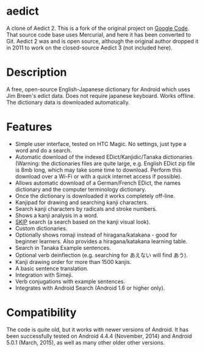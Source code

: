 # aedict

A clone of Aedict 2.  This is a fork of the original project on [Google Code](https://code.google.com/p/aedict/).  That source code base uses Mercurial, and here it has been converted to Git.  Aedict 2 was and is open source, although the original author dropped it in 2011 to work on the closed-source Aedict 3 (not included here).

# Description

A free, open-source English-Japanese dictionary for Android which uses Jim Breen's edict data. Does not require japanese keyboard. Works offline. The dictionary data is downloaded automatically. 

# Features

* Simple user interface, tested on HTC Magic. No settings, just type a word and do a search.
* Automatic download of the indexed EDict/Kanjidic/Tanaka dictionaries (Warning: the dictionaries files are quite large, e.g. English EDict zip file is 8mb long, which may take some time to download. Perform this download over a Wi-Fi or with a quick internet access if possible).
* Allows automatic download of a German/French EDict, the names dictionary and the computer terminology dictionary.
* Once the dictionary is downloaded it works completely off-line.
* Kanjipad for drawing and searching kanji characters.
* Search kanji characters by radicals and stroke numbers.
* Shows a kanji analysis in a word.
* [SKIP](http://www.basic-japanese.com/Hilfsdateien/skipCode.html) search (a search based on the kanji visual look).
* Custom dictionaries.
* Optionally shows romaji instead of hiragana/katakana - good for beginner learners. Also provides a hiragana/katakana learning table.
* Search in Tanaka Example sentences.
* Optional verb deinflection (e.g. searching for あえない will find あう).
* Kanji drawing order for more than 1500 kanjis.
* A basic sentence translation.
* Integration with Simeji.
* Verb conjugations with example sentences.
* Integrates with Android Search (Android 1.6 or higher only).

# Compatibility

The code is quite old, but it works with newer versions of Android.  It has been successfully tested on Android 4.4.4 (November, 2014) and Android 5.0.1 (March, 2015), as well as many other older other versions.
